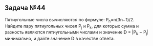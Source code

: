 ## Задача №44
Пятиугольные числа вычисляются по формуле: P<sub>n</sub>=n(3n−1)/2.  
Найдите пару пятиугольных чисел P<sub>j</sub> и P<sub>k</sub>, для которых сумма и разность являются пятиугольными числами и значение D = |P<sub>k</sub> − P<sub>j</sub>| минимально, и дайте значение D в качестве ответа.
